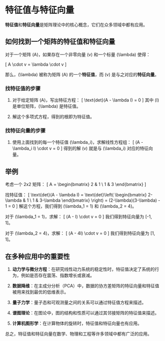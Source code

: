 # 特征值与特征向量

**特征值**和**特征向量**是矩阵理论中的核心概念，它们在众多领域中都有应用。

## 如何找到一个矩阵的特征值和特征向量

对于一个矩阵 \(A\)，如果存在一个非零向量 \(v\) 和一个标量 \(\lambda\) 使得：

\[ A \cdot v = \lambda \cdot v \]

那么，\(\lambda\) 被称为矩阵 \(A\) 的一个**特征值**，而 \(v\) 是与之对应的**特征向量**。

### 找特征值的步骤

1. 对于给定矩阵 \(A\)，写出特征方程：
\[ \text{det}(A - \lambda I) = 0 \]
其中 \(I\) 是单位矩阵，\(\lambda\) 是特征值。

2. 解这个多项式方程，得到的根即为特征值。

### 找特征向量的步骤

1. 使用上面找到的每一个特征值 \(\lambda_i\)，求解线性方程组：
\[ (A - \lambda_i I) \cdot v = 0 \]
得到的解 \(v\) 就是与 \(\lambda_i\) 对应的特征向量。

## 举例

考虑一个 2x2 矩阵：
\[ A = \begin{bmatrix} 2 & 1 \\ 1 & 3 \end{bmatrix} \]

找特征值：
\[ \text{det}(A - \lambda I) = \text{det}\left( \begin{bmatrix} 2-\lambda & 1 \\ 1 & 3-\lambda \end{bmatrix} \right) = (2-\lambda)(3-\lambda) - 1 = 0 \]
解这个方程，我们得到 \(\lambda_1 = 1\) 和 \(\lambda_2 = 4\)。

对于 \(\lambda_1 = 1\)，求解：
\[ (A - I) \cdot v = 0 \]
我们得到特征向量为 [-1, 1]。

对于 \(\lambda_2 = 4\)，求解：
\[ (A - 4I) \cdot v = 0 \]
我们得到特征向量为 [1, 1]。

## 在多种应用中的重要性

1. **动力学与微分方程**：在研究线性动力系统的稳定性时，特征值决定了系统的行为，例如是否存在震荡、指数增长或衰减。

2. **数据降维**：在主成分分析（PCA）中，数据的协方差矩阵的特征向量和特征值被用来找到最优的低维表示。

3. **量子力学**：量子态和可观测量之间的关系可以通过特征值方程来描述。

4. **谱图理论**：在图论中，图的结构和性质可以通过其邻接矩阵的特征值来描述。

5. **计算机图形学**：在计算物体的旋转时，特征值和特征向量也有应用。

总之，特征值和特征向量在数学、物理和工程等许多领域中都有广泛的应用。
